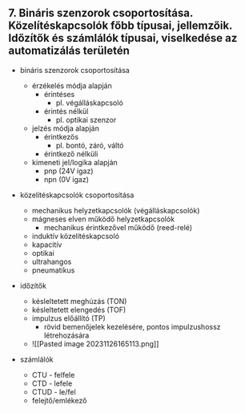 ## 7. Bináris szenzorok csoportosítása. Közelítéskapcsolók főbb típusai, jellemzőik. Időzítők és számlálók típusai, viselkedése az automatizálás területén

- bináris szenzorok csoportosítása
  - érzékelés módja alapján
    - érintéses
      - pl. végálláskapcsoló
    - érintés nélkül
      - pl. optikai szenzor
  - jelzés módja alapján
    - érintkezős
      - pl. bontó, záró, váltó
    - érintkező nélküli
  - kimeneti jel/logika alapján
    - pnp (24V igaz)
    - npn (0V igaz)
- közelítéskapcsolók csoportosítása
  - mechanikus helyzetkapcsolók (végálláskapcsolók)
  - mágneses elven működő helyzetkapcsolók
    - mechanikus érintkezővel működő (reed-relé)
  - induktív közelítéskapcsoló
  - kapacitív
  - optikai
  - ultrahangos
  - pneumatikus

- időzítők
  - késleltetett meghúzás (TON)
  - késleltetett elengedés (TOF)
  - impulzus előállító (TP)
    - rövid bemenőjelek kezelésére, pontos impulzushossz létrehozására
  - ![[Pasted image 20231126165113.png]]
- számlálók
  - CTU - felfele
  - CTD - lefele
  - CTUD - le/fel
  - felejtő/emlékező
